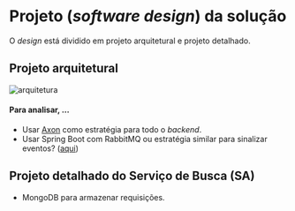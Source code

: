 # Projeto (_software design_) da solução 
O _design_ está dividido em projeto arquitetural e projeto detalhado. 

## Projeto arquitetural

![arquitetura](https://user-images.githubusercontent.com/1735792/65272064-cb591880-daf4-11e9-9e56-cb2dda143403.png)


#### Para analisar, ...

- Usar [Axon](https://axoniq.io/) como estratégia para todo o _backend_.
- Usar Spring Boot com RabbitMQ ou estratégia similar para sinalizar eventos? ([aqui](https://reflectoring.io/event-messaging-with-spring-boot-and-rabbitmq/))

## Projeto detalhado do Serviço de Busca (SA)

- MongoDB para armazenar requisições.



